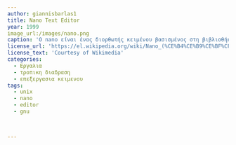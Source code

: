 ```yaml
---
author: giannisbarlas1
title: Nano Text Editor
year: 1999 
image_url:/images/nano.png
caption: 'Ο nano είναι ένας διορθωτής κειμένου βασισμένος στη βιβλιοθήκη curses για συστήματα Unix.Ο nano αρχικά δημιουργήθηκε το 1999 με το όνομα TIP (TIP isn't Pico), από τον Chris Allegretta. Σκοπός του ήταν να κατασκευαστεί μια εναλλακτική λύση ελεύθερου λογισμικού για τον Pico, αφού ούτε αυτός ούτε ο Pine διανέμονταν με κάποια άδεια ελεύθερου λογισμικού.'
license_url: 'https://el.wikipedia.org/wiki/Nano_(%CE%B4%CE%B9%CE%BF%CF%81%CE%B8%CF%89%CF%84%CE%AE%CF%82)'
license_text: 'Courtesy of Wikimedia'                                                          
categories:
  - Εργαλια
  - τροπικη διαδραση
  - επεξεργασια κειμενου
tags:
  - unix
  - nano
  - editor
  - gnu


  
---
```

